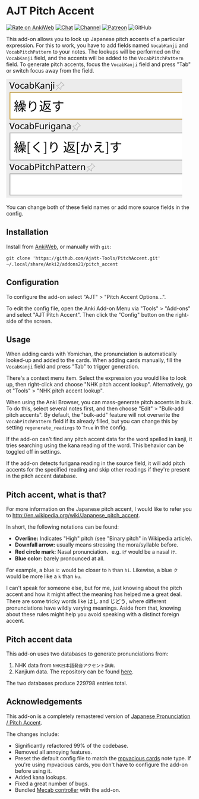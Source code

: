 # AJT Pitch Accent

[![Rate on AnkiWeb](https://glutanimate.com/logos/ankiweb-rate.svg)](https://ankiweb.net/shared/info/1225470483)
[![Chat](https://img.shields.io/badge/chat-join-green)](https://tatsumoto-ren.github.io/blog/join-our-community.html)
[![Channel](https://shields.io/badge/channel-subscribe-blue?logo=telegram&color=3faee8)](https://t.me/ajatt_tools)
[![Patreon](https://img.shields.io/badge/patreon-support-orange)](https://www.patreon.com/bePatron?u=43555128)
![GitHub](https://img.shields.io/github/license/Ajatt-Tools/PitchAccent)

This add-on allows you to look up Japanese pitch accents of a particular expression.
For this to work, you have to add fields named `VocabKanji` and `VocabPitchPattern` to your notes.
The lookups will be performed on the `VocabKanji` field,
and the accents will be added to the `VocabPitchPattern` field.
To generate pitch accents, focus the `VocabKanji` field and press "Tab" or switch focus away from the field.

![demo](img/pitch_accent_demo.webp)

You can change both of these field names or add more source fields in the config.

## Installation

Install from [AnkiWeb](https://ankiweb.net/shared/info/1225470483),
or manually with `git`:

```
git clone 'https://github.com/Ajatt-Tools/PitchAccent.git' ~/.local/share/Anki2/addons21/pitch_accent
```

## Configuration

To configure the add-on select "AJT" > "Pitch Accent Options...".

To edit the config file, open the Anki Add-on Menu
via "Tools" > "Add-ons" and select "AJT Pitch Accent".
Then click the "Config" button on the right-side of the screen.

## Usage

When adding cards with Yomichan, the pronunciation is automatically looked-up and added to the cards.
When adding cards manually, fill the `VocabKanji` field and press "Tab" to trigger generation.

There's a context menu item.
Select the expression you would like to look up,
then right-click and choose "NHK pitch accent lookup".
Alternatively, go ot "Tools" > "NHK pitch accent lookup".

When using the Anki Browser, you can mass-generate pitch accents in bulk.
To do this, select several notes first,
and then choose "Edit" > "Bulk-add pitch accents".
By default, the "bulk-add" feature will not overwrite the `VocabPitchPattern` field if its already filled,
but you can change this by setting `regenerate_readings` to `True` in the config.

If the add-on can't find any pitch accent data for the word spelled in kanji,
it tries searching using the kana reading of the word.
This behavior can be toggled off in settings.

If the add-on detects furigana reading in the source field,
it will add pitch accents for the specified reading and skip other readings
if they're present in the pitch accent database.

## Pitch accent, what is that?

For more information on the Japanese pitch accent,
I would like to refer you to http://en.wikipedia.org/wiki/Japanese_pitch_accent.

In short, the following notations can be found:

* **Overline:** Indicates "High" pitch (see "Binary pitch" in Wikipedia article).
* **Downfall arrow:** usually means stressing the mora/syllable before.
* **Red circle mark:** Nasal pronunciation、e.g. `げ` would be a nasal `け`.
* **Blue color:** barely pronounced at all.

For example, a blue `ヒ` would be closer to `h` than `hi`.
Likewise, a blue `ク` would be more like a `k` than `ku`.

I can't speak for someone else, but for me,
just knowing about the pitch accent and how it might affect the meaning
has helped me a great deal.
There are some tricky words like はし and じどう,
where different pronunciations have wildly varying meanings.
Aside from that, knowing about these rules might help you
avoid speaking with a distinct foreign accent.

## Pitch accent data

This add-on uses two databases to generate pronunciations from:

1) NHK data from `NHK日本語発音アクセント辞典`.
2) Kanjium data. The repository can be found
[here](https://github.com/mifunetoshiro/kanjium/).

The two databases produce 229798 entries total.

## Acknowledgements

This add-on is a completely remastered version of
[Japanese Pronunciation / Pitch Accent](https://ankiweb.net/shared/info/932119536).

The changes include:

* Significantly refactored 99% of the codebase.
* Removed all annoying features.
* Preset the default config file to match
the [mpvacious cards](https://ankiweb.net/shared/info/1557722832)
note type.
If you're using mpvacious cards, you don't have to configure the add-on before using it.
* Added kana lookups.
* Fixed a great number of bugs.
* Bundled [Mecab controller](https://github.com/Ajatt-Tools/mecab_controller) with the add-on.
